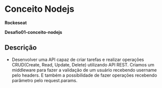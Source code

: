 # Conceito Nodejs

**Rockeseat**

**Desafio01-conceito-nodejs**

## Descrição

* Desenvolver uma API capaz de criar tarefas e realizar operações CRUD(Create, Read, Update, Delete) utilizando API REST. Criamos um middleware para fazer a validação de um usuário recebendo username pelo headers. E também a possibilidade de fazer operações recebendo parâmetro pelo request.params.

